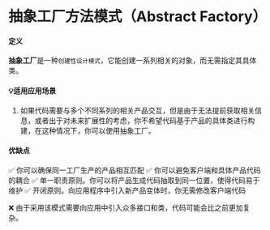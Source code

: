 # 抽象工厂方法模式（Abstract Factory）

#### 定义
**抽象工厂**是一种`创建性设计模式`，它能创建一系列相关的对象，而无需指定其具体类。


#### 💡适用应用场景
1. 如果代码需要与多个不同系列的相关产品交互，但是由于无法提前获取相关信息，或者出于对未来扩展性的考虑，你不希望代码基于产品的具体类进行构建，在这种情况下，你可以使用抽象工厂。

#### 优缺点
✅ 你可以确保同一工厂生产的产品相互匹配
✅ 你可以避免客户端和具体产品代码的耦合
✅ 单一职责原则。你可以将产品生成代码抽取到同一位置，使得代码易于维护
✅ 开闭原则。向应用程序中引入新产品变体时，你无需修改客户端代码 

❌ 由于采用该模式需要向应用中引入众多接口和类，代码可能会比之前更加复杂。
